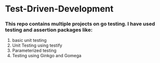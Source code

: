 # Test-Driven-Development

### This repo contains multiple projects on go testing. I have used testing and assertion packages like:

1. basic unit testing
2. Unit Testing using testify
3. Parameterized testing
4. Testing using Ginkgo and Gomega